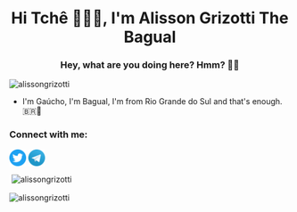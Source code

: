 <h1 align="center">Hi Tchê 🙋🏻‍♂️, I'm Alisson Grizotti The Bagual</h1>
<h3 align="center">Hey, what are you doing here? Hmm? 😬😬</h3>

<p align="left"> <img src="https://komarev.com/ghpvc/?username=alissongrizotti&color=blue&style=flat&label=PROFILE+VIEWS" alt="alissongrizotti" /> </p>

- I'm Gaúcho, I'm Bagual, I'm from Rio Grande do Sul and that's enough. 🇧🇷🧉

<h3 align="left">Connect with me:</h3>
<p align="left">
<a href="https://twitter.com/bagualisson" target="blank"><img align="center" src="https://github.com/AlissonGrizotti/AlissonGrizotti/blob/main/twitter-icone.png" alt="bagualisson" height="30" width="30" /></a>
<a href="https://t.me/Bagualisson" target="blank"><img align="center" src="https://github.com/AlissonGrizotti/AlissonGrizotti/blob/main/telegram-icone-icon.png" alt="bagualisson" height="30" width="30" /></a>
</p>

<p>&nbsp;<img align="center" src="https://github-readme-stats.vercel.app/api?username=AlissonGrizotti&theme=gotham&show_icons=true" alt="alissongrizotti" /></p>

<p><img align="center" src="https://github-readme-streak-stats.herokuapp.com?user=AlissonGrizotti&theme=dark-smoky&hide_border=true&ring=229C67&fire=229C67&sideNums=32E698&currStreakNum=32E698&sideLabels=229C67)](https://git.io/streak-stats" alt="alissongrizotti" /></p>


